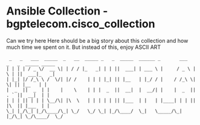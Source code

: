 # Ansible Collection - bgptelecom.cisco_collection

Can we try here
Here should be a big story about this collection and how much time we spent on it. But instead of this, enjoy ASCII ART 

```
 _   _   ___  _____  _   __  _____ _   _  _____  ______ _       ___   _   _  _____ _____ 
| | | | / _ \/  __ \| | / / |_   _| | | ||  ___| | ___ \ |     / _ \ | \ | ||  ___|_   _|
| |_| |/ /_\ \ /  \/| |/ /    | | | |_| || |__   | |_/ / |    / /_\ \|  \| || |__   | |  
|  _  ||  _  | |    |    \    | | |  _  ||  __|  |  __/| |    |  _  || . ` ||  __|  | |  
| | | || | | | \__/\| |\  \   | | | | | || |___  | |   | |____| | | || |\  || |___  | |  
\_| |_/\_| |_/\____/\_| \_/   \_/ \_| |_/\____/  \_|   \_____/\_| |_/\_| \_/\____/  \_/  
```
